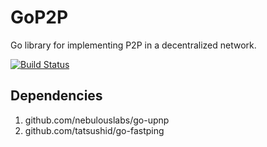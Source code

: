 # GoP2P
Go library for implementing P2P in a decentralized network.

[![Build Status](https://travis-ci.com/mitsukomegumi/GoP2P.svg?branch=master)](https://travis-ci.com/mitsukomegumi/GoP2P)

## Dependencies

1. github.com/nebulouslabs/go-upnp
2. github.com/tatsushid/go-fastping

